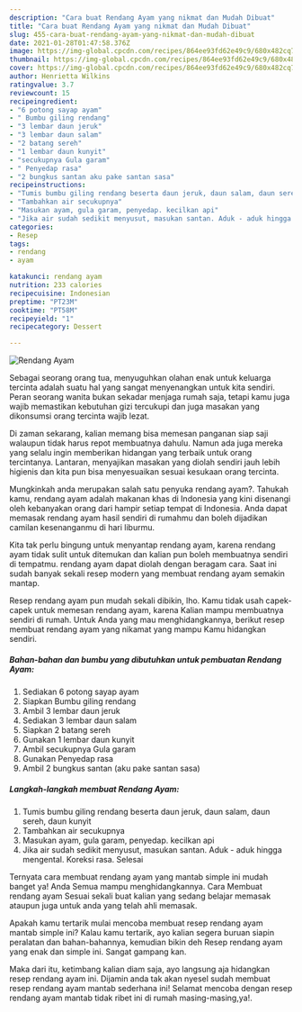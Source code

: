 ```yaml
---
description: "Cara buat Rendang Ayam yang nikmat dan Mudah Dibuat"
title: "Cara buat Rendang Ayam yang nikmat dan Mudah Dibuat"
slug: 455-cara-buat-rendang-ayam-yang-nikmat-dan-mudah-dibuat
date: 2021-01-28T01:47:58.376Z
image: https://img-global.cpcdn.com/recipes/864ee93fd62e49c9/680x482cq70/rendang-ayam-foto-resep-utama.jpg
thumbnail: https://img-global.cpcdn.com/recipes/864ee93fd62e49c9/680x482cq70/rendang-ayam-foto-resep-utama.jpg
cover: https://img-global.cpcdn.com/recipes/864ee93fd62e49c9/680x482cq70/rendang-ayam-foto-resep-utama.jpg
author: Henrietta Wilkins
ratingvalue: 3.7
reviewcount: 15
recipeingredient:
- "6 potong sayap ayam"
- " Bumbu giling rendang"
- "3 lembar daun jeruk"
- "3 lembar daun salam"
- "2 batang sereh"
- "1 lembar daun kunyit"
- "secukupnya Gula garam"
- " Penyedap rasa"
- "2 bungkus santan aku pake santan sasa"
recipeinstructions:
- "Tumis bumbu giling rendang beserta daun jeruk, daun salam, daun sereh, daun kunyit"
- "Tambahkan air secukupnya"
- "Masukan ayam, gula garam, penyedap. kecilkan api"
- "Jika air sudah sedikit menyusut, masukan santan. Aduk - aduk hingga mengental. Koreksi rasa. Selesai"
categories:
- Resep
tags:
- rendang
- ayam

katakunci: rendang ayam 
nutrition: 233 calories
recipecuisine: Indonesian
preptime: "PT23M"
cooktime: "PT58M"
recipeyield: "1"
recipecategory: Dessert

---
```



![Rendang Ayam](https://img-global.cpcdn.com/recipes/864ee93fd62e49c9/680x482cq70/rendang-ayam-foto-resep-utama.jpg)

Sebagai seorang orang tua, menyuguhkan olahan enak untuk keluarga tercinta adalah suatu hal yang sangat menyenangkan untuk kita sendiri. Peran seorang  wanita bukan sekadar menjaga rumah saja, tetapi kamu juga wajib memastikan kebutuhan gizi tercukupi dan juga masakan yang dikonsumsi orang tercinta wajib lezat.

Di zaman  sekarang, kalian memang bisa memesan panganan siap saji walaupun tidak harus repot membuatnya dahulu. Namun ada juga mereka yang selalu ingin memberikan hidangan yang terbaik untuk orang tercintanya. Lantaran, menyajikan masakan yang diolah sendiri jauh lebih higienis dan kita pun bisa menyesuaikan sesuai kesukaan orang tercinta. 



Mungkinkah anda merupakan salah satu penyuka rendang ayam?. Tahukah kamu, rendang ayam adalah makanan khas di Indonesia yang kini disenangi oleh kebanyakan orang dari hampir setiap tempat di Indonesia. Anda dapat memasak rendang ayam hasil sendiri di rumahmu dan boleh dijadikan camilan kesenanganmu di hari liburmu.

Kita tak perlu bingung untuk menyantap rendang ayam, karena rendang ayam tidak sulit untuk ditemukan dan kalian pun boleh membuatnya sendiri di tempatmu. rendang ayam dapat diolah dengan beragam cara. Saat ini sudah banyak sekali resep modern yang membuat rendang ayam semakin mantap.

Resep rendang ayam pun mudah sekali dibikin, lho. Kamu tidak usah capek-capek untuk memesan rendang ayam, karena Kalian mampu membuatnya sendiri di rumah. Untuk Anda yang mau menghidangkannya, berikut resep membuat rendang ayam yang nikamat yang mampu Kamu hidangkan sendiri.

<!--inarticleads1-->

##### Bahan-bahan dan bumbu yang dibutuhkan untuk pembuatan Rendang Ayam:

1. Sediakan 6 potong sayap ayam
1. Siapkan  Bumbu giling rendang
1. Ambil 3 lembar daun jeruk
1. Sediakan 3 lembar daun salam
1. Siapkan 2 batang sereh
1. Gunakan 1 lembar daun kunyit
1. Ambil secukupnya Gula garam
1. Gunakan  Penyedap rasa
1. Ambil 2 bungkus santan (aku pake santan sasa)




<!--inarticleads2-->

##### Langkah-langkah membuat Rendang Ayam:

1. Tumis bumbu giling rendang beserta daun jeruk, daun salam, daun sereh, daun kunyit
1. Tambahkan air secukupnya
1. Masukan ayam, gula garam, penyedap. kecilkan api
1. Jika air sudah sedikit menyusut, masukan santan. Aduk - aduk hingga mengental. Koreksi rasa. Selesai




Ternyata cara membuat rendang ayam yang mantab simple ini mudah banget ya! Anda Semua mampu menghidangkannya. Cara Membuat rendang ayam Sesuai sekali buat kalian yang sedang belajar memasak ataupun juga untuk anda yang telah ahli memasak.

Apakah kamu tertarik mulai mencoba membuat resep rendang ayam mantab simple ini? Kalau kamu tertarik, ayo kalian segera buruan siapin peralatan dan bahan-bahannya, kemudian bikin deh Resep rendang ayam yang enak dan simple ini. Sangat gampang kan. 

Maka dari itu, ketimbang kalian diam saja, ayo langsung aja hidangkan resep rendang ayam ini. Dijamin anda tak akan nyesel sudah membuat resep rendang ayam mantab sederhana ini! Selamat mencoba dengan resep rendang ayam mantab tidak ribet ini di rumah masing-masing,ya!.

